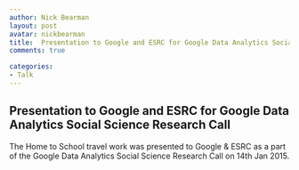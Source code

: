 ```yaml
---
author: Nick Bearman
layout: post
avatar: nickbearman
title:  Presentation to Google and ESRC for Google Data Analytics Social Science Research Call
comments: true

categories:
- Talk
---
```



## Presentation to Google and ESRC for Google Data Analytics Social Science Research Call

The Home to School travel work was presented to Google & ESRC as a part of the Google Data Analytics Social Science Research Call on 14th Jan 2015. 

<script async class="speakerdeck-embed" data-id="f3c7efa0878b013291121e50af545d56" data-ratio="1.33333333333333" src="//speakerdeck.com/assets/embed.js"></script>
